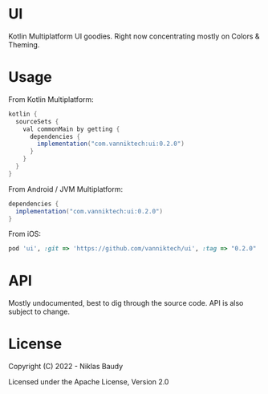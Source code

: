 UI
==

Kotlin Multiplatform UI goodies. Right now concentrating mostly on Colors & Theming.

# Usage

From Kotlin Multiplatform:

```groovy
kotlin {
  sourceSets {
    val commonMain by getting {
      dependencies {
        implementation("com.vanniktech:ui:0.2.0")
      }
    }
  }
}
```

From Android / JVM Multiplatform:

```groovy
dependencies {
  implementation("com.vanniktech:ui:0.2.0")
}
```

From iOS:

```ruby
pod 'ui', :git => 'https://github.com/vanniktech/ui', :tag => "0.2.0"
```

# API

Mostly undocumented, best to dig through the source code. API is also subject to change.

# License

Copyright (C) 2022 - Niklas Baudy

Licensed under the Apache License, Version 2.0
